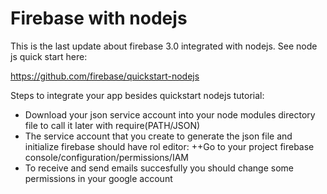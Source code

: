 # Firebase with nodejs

This is the last update about firebase 3.0 integrated with nodejs. 
See node js quick start here:

https://github.com/firebase/quickstart-nodejs

Steps to integrate your app besides quickstart nodejs tutorial:

  + Download your json service account into your node modules directory file to call it later with require(PATH/JSON)
  + The service account that you create to generate the json file and initialize firebase should have rol editor: 
  ++Go to your project firebase console/configuration/permissions/IAM
  + To receive and send emails succesfully you should change some permissions in your google account 


